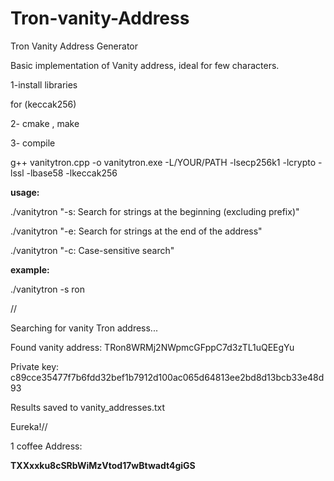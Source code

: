 # Tron-vanity-Address
Tron Vanity Address Generator

Basic implementation of Vanity address, ideal for few characters.

1-install libraries

for (keccak256)

2- cmake , make

3- compile

 g++ vanitytron.cpp -o vanitytron.exe -L/YOUR/PATH -lsecp256k1 -lcrypto -lssl -lbase58 -lkeccak256

**usage:** 

./vanitytron "-s: Search for strings at the beginning (excluding prefix)"

./vanitytron "-e: Search for strings at the end of the address"

./vanitytron "-c: Case-sensitive search"

**example:**

./vanitytron -s ron

//

Searching for vanity Tron address...

Found vanity address: TRon8WRMj2NWpmcGFppC7d3zTL1uQEEgYu

Private key: c89cce35477f7b6fdd32bef1b7912d100ac065d64813ee2bd8d13bcb33e48d93

Results saved to vanity_addresses.txt

Eureka!//





1 coffee Address:

**TXXxxku8cSRbWiMzVtod17wBtwadt4giGS**

